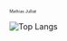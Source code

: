 
<span style="font-size:0.5em;">Mathias Julliat</span>


![Top Langs](https://github-readme-stats.vercel.app/api/top-langs/?username=MrMobbi&layout=compact)
